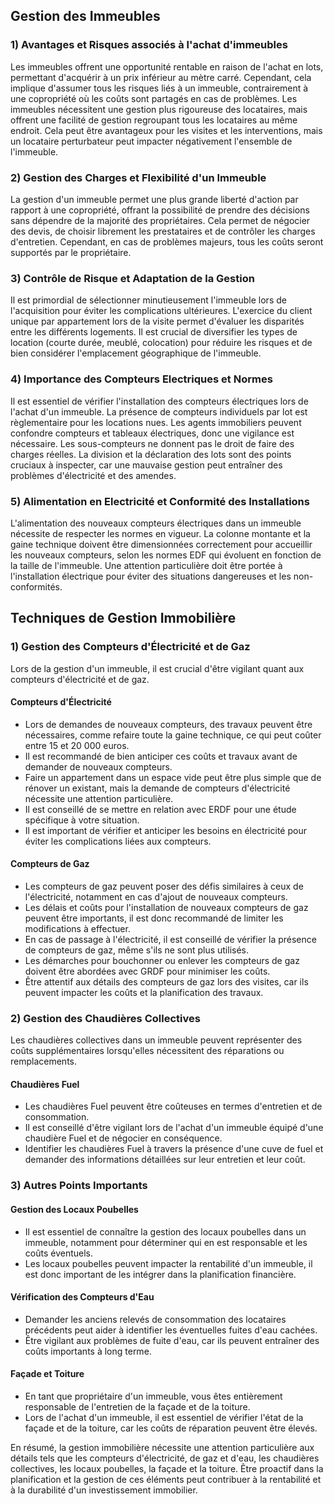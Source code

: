 ## Gestion des Immeubles

### 1) Avantages et Risques associés à l'achat d'immeubles

Les immeubles offrent une opportunité rentable en raison de l'achat en lots, permettant d'acquérir à un prix inférieur au mètre carré. Cependant, cela implique d'assumer tous les risques liés à un immeuble, contrairement à une copropriété où les coûts sont partagés en cas de problèmes. Les immeubles nécessitent une gestion plus rigoureuse des locataires, mais offrent une facilité de gestion regroupant tous les locataires au même endroit. Cela peut être avantageux pour les visites et les interventions, mais un locataire perturbateur peut impacter négativement l'ensemble de l'immeuble.

### 2) Gestion des Charges et Flexibilité d'un Immeuble

La gestion d'un immeuble permet une plus grande liberté d'action par rapport à une copropriété, offrant la possibilité de prendre des décisions sans dépendre de la majorité des propriétaires. Cela permet de négocier des devis, de choisir librement les prestataires et de contrôler les charges d'entretien. Cependant, en cas de problèmes majeurs, tous les coûts seront supportés par le propriétaire.

### 3) Contrôle de Risque et Adaptation de la Gestion

Il est primordial de sélectionner minutieusement l'immeuble lors de l'acquisition pour éviter les complications ultérieures. L'exercice du client unique par appartement lors de la visite permet d'évaluer les disparités entre les différents logements. Il est crucial de diversifier les types de location (courte durée, meublé, colocation) pour réduire les risques et de bien considérer l'emplacement géographique de l'immeuble.

### 4) Importance des Compteurs Electriques et Normes

Il est essentiel de vérifier l'installation des compteurs électriques lors de l'achat d'un immeuble. La présence de compteurs individuels par lot est règlementaire pour les locations nues. Les agents immobiliers peuvent confondre compteurs et tableaux électriques, donc une vigilance est nécessaire. Les sous-compteurs ne donnent pas le droit de faire des charges réelles. La division et la déclaration des lots sont des points cruciaux à inspecter, car une mauvaise gestion peut entraîner des problèmes d'électricité et des amendes.

### 5) Alimentation en Electricité et Conformité des Installations

L'alimentation des nouveaux compteurs électriques dans un immeuble nécessite de respecter les normes en vigueur. La colonne montante et la gaine technique doivent être dimensionnées correctement pour accueillir les nouveaux compteurs, selon les normes EDF qui évoluent en fonction de la taille de l'immeuble. Une attention particulière doit être portée à l'installation électrique pour éviter des situations dangereuses et les non-conformités.

## Techniques de Gestion Immobilière

### 1) Gestion des Compteurs d'Électricité et de Gaz

Lors de la gestion d'un immeuble, il est crucial d'être vigilant quant aux compteurs d'électricité et de gaz. 

#### Compteurs d'Électricité
- Lors de demandes de nouveaux compteurs, des travaux peuvent être nécessaires, comme refaire toute la gaine technique, ce qui peut coûter entre 15 et 20 000 euros.
- Il est recommandé de bien anticiper ces coûts et travaux avant de demander de nouveaux compteurs.
- Faire un appartement dans un espace vide peut être plus simple que de rénover un existant, mais la demande de compteurs d'électricité nécessite une attention particulière.
- Il est conseillé de se mettre en relation avec ERDF pour une étude spécifique à votre situation.
- Il est important de vérifier et anticiper les besoins en électricité pour éviter les complications liées aux compteurs.

#### Compteurs de Gaz
- Les compteurs de gaz peuvent poser des défis similaires à ceux de l'électricité, notamment en cas d'ajout de nouveaux compteurs.
- Les délais et coûts pour l'installation de nouveaux compteurs de gaz peuvent être importants, il est donc recommandé de limiter les modifications à effectuer.
- En cas de passage à l'électricité, il est conseillé de vérifier la présence de compteurs de gaz, même s'ils ne sont plus utilisés.
- Les démarches pour bouchonner ou enlever les compteurs de gaz doivent être abordées avec GRDF pour minimiser les coûts.
- Être attentif aux détails des compteurs de gaz lors des visites, car ils peuvent impacter les coûts et la planification des travaux.

### 2) Gestion des Chaudières Collectives

Les chaudières collectives dans un immeuble peuvent représenter des coûts supplémentaires lorsqu'elles nécessitent des réparations ou remplacements.

#### Chaudières Fuel
- Les chaudières Fuel peuvent être coûteuses en termes d'entretien et de consommation.
- Il est conseillé d'être vigilant lors de l'achat d'un immeuble équipé d'une chaudière Fuel et de négocier en conséquence.
- Identifier les chaudières Fuel à travers la présence d'une cuve de fuel et demander des informations détaillées sur leur entretien et leur coût.

### 3) Autres Points Importants

#### Gestion des Locaux Poubelles
- Il est essentiel de connaître la gestion des locaux poubelles dans un immeuble, notamment pour déterminer qui en est responsable et les coûts éventuels.
- Les locaux poubelles peuvent impacter la rentabilité d'un immeuble, il est donc important de les intégrer dans la planification financière.

#### Vérification des Compteurs d'Eau
- Demander les anciens relevés de consommation des locataires précédents peut aider à identifier les éventuelles fuites d'eau cachées.
- Être vigilant aux problèmes de fuite d'eau, car ils peuvent entraîner des coûts importants à long terme.

#### Façade et Toiture
- En tant que propriétaire d'un immeuble, vous êtes entièrement responsable de l'entretien de la façade et de la toiture.
- Lors de l'achat d'un immeuble, il est essentiel de vérifier l'état de la façade et de la toiture, car les coûts de réparation peuvent être élevés.

En résumé, la gestion immobilière nécessite une attention particulière aux détails tels que les compteurs d'électricité, de gaz et d'eau, les chaudières collectives, les locaux poubelles, la façade et la toiture. Être proactif dans la planification et la gestion de ces éléments peut contribuer à la rentabilité et à la durabilité d'un investissement immobilier.
